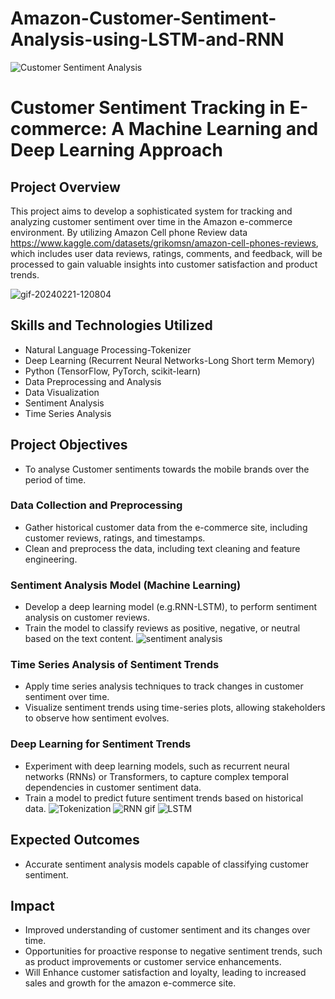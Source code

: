 # Amazon-Customer-Sentiment-Analysis-using-LSTM-and-RNN
![Customer Sentiment Analysis](https://github.com/ssprakash5/Amazon-Customer-Sentiment-Analysis-using-LSTM-and-RNN/assets/154003057/594e907b-4102-4014-bece-00dbe5264733)

# Customer Sentiment Tracking in E-commerce: A Machine Learning and Deep Learning Approach

## Project Overview

This project aims to develop a sophisticated system for tracking and analyzing customer sentiment over time in the Amazon e-commerce environment. By utilizing Amazon Cell phone Review data https://www.kaggle.com/datasets/grikomsn/amazon-cell-phones-reviews, which includes user data reviews, ratings, comments, and feedback, will be processed to gain valuable insights into customer satisfaction and product trends.

![gif-20240221-120804](https://github.com/ssprakash5/Amazon-Customer-Sentiment-Analysis-using-LSTM-and-RNN/assets/154003057/f4b503fe-d8fd-42e2-a3ce-8f4bc6b1bc6b)

## Skills and Technologies Utilized
- Natural Language Processing-Tokenizer
- Deep Learning (Recurrent Neural Networks-Long Short term Memory)
- Python (TensorFlow, PyTorch, scikit-learn)
- Data Preprocessing and Analysis
- Data Visualization
- Sentiment Analysis
- Time Series Analysis

## Project Objectives
- To analyse Customer sentiments towards the mobile brands over the period of time.

### Data Collection and Preprocessing

- Gather historical customer data from the e-commerce site, including customer reviews, ratings, and timestamps.
- Clean and preprocess the data, including text cleaning and feature engineering.

### Sentiment Analysis Model (Machine Learning)

- Develop a deep learning model (e.g.RNN-LSTM), to perform sentiment analysis on customer reviews.
- Train the model to classify reviews as positive, negative, or neutral based on the text content.
![sentiment analysis](https://github.com/ssprakash5/Amazon-Customer-Sentiment-Analysis-using-LSTM-and-RNN/assets/154003057/5979432d-3265-41c2-aef0-21bf98cabf6e)

### Time Series Analysis of Sentiment Trends

- Apply time series analysis techniques to track changes in customer sentiment over time.
- Visualize sentiment trends using time-series plots, allowing stakeholders to observe how sentiment evolves.

### Deep Learning for Sentiment Trends 
- Experiment with deep learning models, such as recurrent neural networks (RNNs) or Transformers, to capture complex temporal dependencies in customer sentiment data.
- Train a model to predict future sentiment trends based on historical data.
![Tokenization](https://github.com/ssprakash5/Amazon-Customer-Sentiment-Analysis-using-LSTM-and-RNN/assets/154003057/cc89e8fd-00a7-43fc-a781-fc7b4ccbff1a)
![RNN gif](https://github.com/ssprakash5/Amazon-Customer-Sentiment-Analysis-using-LSTM-and-RNN/assets/154003057/6f98adb9-a0c8-4d08-8761-5358d207fe35)
![LSTM](https://github.com/ssprakash5/Amazon-Customer-Sentiment-Analysis-using-LSTM-and-RNN/assets/154003057/38c8858e-091e-41df-ad7c-d8ddb01a265f)
## Expected Outcomes
- Accurate sentiment analysis models capable of classifying customer sentiment.

## Impact
- Improved understanding of customer sentiment and its changes over time.
- Opportunities for proactive response to negative sentiment trends, such as product improvements or customer service enhancements.
- Will Enhance customer satisfaction and loyalty, leading to increased sales and growth for the amazon e-commerce site.
